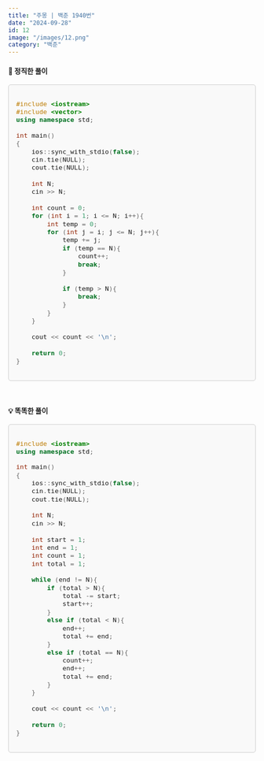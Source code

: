 ```yaml
---
title: "주몽 | 백준 1940번"
date: "2024-09-28"
id: 12
image: "/images/12.png"
category: "백준"
---
```

<style>
  .code-block {
    background-color: #f9f9f9;
    border: 1px solid #ccc;
    border-radius: 5px;
    padding: 15px;
    font-family: 'jetbrains-mono-regular', monospace;
    font-size: 1.1em;
    overflow-x: auto;
  }
</style>

<h4><strong>📓 정직한 풀이</strong></h4>

<div class="code-block " style="margin-bottom: 50px">

```c++
#include <iostream>
#include <vector>
using namespace std;

int main()
{
    ios::sync_with_stdio(false);
    cin.tie(NULL);
    cout.tie(NULL);
    
    int N;
    cin >> N;
    
    int count = 0;
    for (int i = 1; i <= N; i++){
        int temp = 0;
        for (int j = i; j <= N; j++){
            temp += j;
            if (temp == N){
                count++;
                break;
            }
            
            if (temp > N){
                break;
            }
        }
    }
    
    cout << count << '\n';
    
    return 0;
}
```
</div>

<h4><strong>💡 똑똑한 풀이</strong></h4>

<div class="code-block">

```c++
#include <iostream>
using namespace std;

int main()
{
    ios::sync_with_stdio(false);
    cin.tie(NULL);
    cout.tie(NULL);
    
    int N;
    cin >> N;
    
    int start = 1;
    int end = 1;
    int count = 1;
    int total = 1;
    
    while (end != N){
        if (total > N){
            total -= start;
            start++;
        }
        else if (total < N){
            end++;
            total += end;
        }
        else if (total == N){
            count++;
            end++;
            total += end;
        }
    }
    
    cout << count << '\n';
    
    return 0;
}
```
</div>